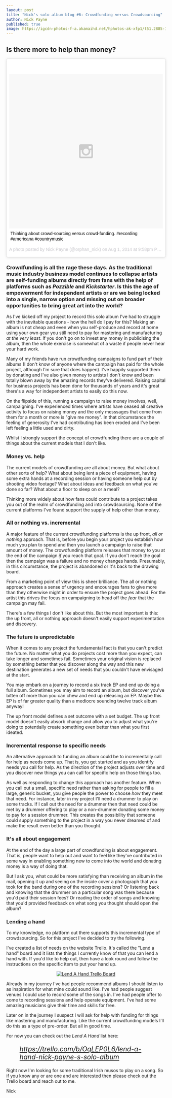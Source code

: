 ```yaml
---
layout: post
title: "Nick's solo album blog #6: Crowdfunding versus Crowdsourcing"
author: Nick Payne
published: true
image: https://igcdn-photos-f-a.akamaihd.net/hphotos-ak-xfp1/t51.2885-15/10544275_734499469939789_1017742156_n.jpg
---
```


## Is there more to help than money?

<div style="margin-bottom: 1em;">
	<blockquote class="instagram-media" data-instgrm-captioned data-instgrm-version="4" style=" background:#FFF; border:0; border-radius:3px; box-shadow:0 0 1px 0 rgba(0,0,0,0.5),0 1px 10px 0 rgba(0,0,0,0.15); margin: 1px; max-width:658px; padding:0; width:99.375%; width:-webkit-calc(100% - 2px); width:calc(100% - 2px);"><div style="padding:8px;"> <div style=" background:#F8F8F8; line-height:0; margin-top:40px; padding:50% 0; text-align:center; width:100%;"> <div style=" background:url(data:image/png;base64,iVBORw0KGgoAAAANSUhEUgAAACwAAAAsCAMAAAApWqozAAAAGFBMVEUiIiI9PT0eHh4gIB4hIBkcHBwcHBwcHBydr+JQAAAACHRSTlMABA4YHyQsM5jtaMwAAADfSURBVDjL7ZVBEgMhCAQBAf//42xcNbpAqakcM0ftUmFAAIBE81IqBJdS3lS6zs3bIpB9WED3YYXFPmHRfT8sgyrCP1x8uEUxLMzNWElFOYCV6mHWWwMzdPEKHlhLw7NWJqkHc4uIZphavDzA2JPzUDsBZziNae2S6owH8xPmX8G7zzgKEOPUoYHvGz1TBCxMkd3kwNVbU0gKHkx+iZILf77IofhrY1nYFnB/lQPb79drWOyJVa/DAvg9B/rLB4cC+Nqgdz/TvBbBnr6GBReqn/nRmDgaQEej7WhonozjF+Y2I/fZou/qAAAAAElFTkSuQmCC); display:block; height:44px; margin:0 auto -44px; position:relative; top:-22px; width:44px;"></div></div> <p style=" margin:8px 0 0 0; padding:0 4px;"> <a href="https://instagram.com/p/rLu9N_NoCE/" style=" color:#000; font-family:Arial,sans-serif; font-size:14px; font-style:normal; font-weight:normal; line-height:17px; text-decoration:none; word-wrap:break-word;" target="_top">Thinking about crowd-sourcing versus crowd-funding. #recording #americana #countrymusic</a></p> <p style=" color:#c9c8cd; font-family:Arial,sans-serif; font-size:14px; line-height:17px; margin-bottom:0; margin-top:8px; overflow:hidden; padding:8px 0 7px; text-align:center; text-overflow:ellipsis; white-space:nowrap;">A photo posted by Nick Payne (@orphan_nick) on <time style=" font-family:Arial,sans-serif; font-size:14px; line-height:17px;" datetime="2014-08-02T04:58:56+00:00">Aug 1, 2014 at 9:58pm PDT</time></p></div></blockquote>
	<script async defer src="//platform.instagram.com/en_US/embeds.js"></script>
</div>

<h3 id="crowdfunding-is-all-the-rage-these-days-as-the-traditional-music-industry-business-model-continues-to-collapse-artists-are-self-funding-albums-directly-from-fans-with-the-help-of-platforms-such-as-pozzible-and-kickstarter-is-this-the-age-of-empowerment-for-independent-artists-or-are-we-being-locked-into-a-single-narrow-option-and-missing-out-on-broader-opportunities-to-bring-great-art-into-the-world-">Crowdfunding is all the rage these days. As the traditional music industry business model continues to collapse artists are self-funding albums directly from fans with the help of platforms such as <em>Pozzible</em> and <em>Kickstarter</em>. Is this the age of empowerment for independent artists or are we being locked into a single, narrow option and missing out on broader opportunities to bring great art into the world?</h3>
<p>As I've kicked off my project to record this solo album I've had to struggle with the inevitable questions - how the hell do I pay for this? Making an album is not cheap and even when you self-produce and record at home using your own gear you still need to pay for mastering and manufacturing <em>at the very least</em>. If you don't go on to invest any money in publicising the album, then the whole exercise is somewhat of a waste if people never hear your hard work.</p>
<p>Many of my friends have run crowdfunding campaigns to fund part of their albums (I don't know of anyone where the campaign has paid for the whole project, although I'm sure that does happen). I've happily supported them by donating and I've also given money to artists I don't know and been totally blown away by the amazing records they've delivered. Raising capital for business projects has been done for thousands of years and it's great there's a way for independent artists to easily do this now.</p>
<p>On the flipside of this, running a campaign to raise money involves, well, campaigning. I've experienced times where artists have ceased all creative activity to focus on raising money and the only messsages that come from them for a month or more is "give me money". In that circumstance the feeling of generosity I've had contributing has been eroded and I've been left feeling a little used and dirty.</p>
<p>Whilst I strongly support the concept of crowdfunding there are a couple of things about the current models that I don't like.</p>
<h3 id="money-vs-help">Money vs. help</h3>
<p>The current models of crowdfunding are all about money. But what about other sorts of help? What about being lent a piece of equipment, having some extra hands at a recording session or having someone help out by shooting video footage? What about ideas and feedback on what you've done so far? What about a floor to sleep on or a meal?</p>
<p>Thinking more widely about how fans could contribute to a project takes you out of the realm of crowdfunding and into crowdsourcing. None of the current platforms I've found support the supply of help other than money.</p>
<h3 id="all-or-nothing-vs-incremental">All or nothing vs. incremental</h3>
<p>A major feature of the current crowdfunding platforms is the up front, <em>all or nothing</em> approach. That is, before you begin your project you establish how much you plan to spend and then you launch a campaign to raise that amount of money. The crowdfunding platform releases that money to you at the end of the campaign <em>if</em> you reach that goal. If you don't reach the goal then the campaign was a failure and no money changes hands. Presumably, in this circumstance, the project is abandoned or it's back to the drawing board.</p>
<p>From a marketing point of view this is sheer brilliance. The all or nothing approach creates a sense of urgency and encourages fans to give more than they otherwise might in order to ensure the project goes ahead. For the artist this drives the focus on campaigning to head off the <em>fear</em> that the campaign may fail.</p>
<p>There's a few things I don't like about this. But the most important is this: the up front, all or nothing approach doesn't easily support experimentation and discovery.</p>
<h3 id="the-future-is-unpredictable">The future is unpredictable</h3>
<p>When it comes to any project the fundamental fact is that you can't predict the future. No matter what you do projects cost more than you expect, can take longer and sometimes fail. Sometimes your original vision is replaced by something better that you discover along the way and this new destination generates a new set of needs that you couldn't have envisaged at the start.</p>
<p>You may embark on a journey to record a six track EP and end up doing a full album. Sometimes you may aim to record an album, but discover you've bitten off more than you can chew and end up releasing an EP. Maybe this EP is of far greater quality than a mediocre sounding twelve track album anyway!</p>
<p>The up front model defines a set outcome with a set budget. The up front model doesn't easily absorb change and allow you to adjust what you're doing to potentially create something even better than what you first ideated.</p>
<h3 id="incremental-response-to-specific-needs">Incremental response to specific needs</h3>
<p>An alternative approach to funding an album could be to incrementally call for help as needs come up. That is, you get started and as you identify needs you call for help. As the direction of the project adjusts over time and you discover new things you can call for specific help on those things too.</p>
<p>As well as responding to change this approach has another feature. When you call out a small, specific need rather than asking for people to fill a large, generic bucket, you give people the power to choose <em>how</em> they meet that need. For instance, later in my project I'll need a drummer to play on some tracks. If I call out the need for a drummer then that need could be met by a drummer offering to play or a non-drummer donating some money to pay for a session drummer. This creates the possibility that someone could supply something to the project in a way you never dreamed of and make the result even better than you thought.</p>
<h3 id="it-s-all-about-engagement">It's all about engagement</h3>
<p>At the end of the day a large part of crowdfunding is about engagement. That is, people want to help out and want to feel like they've contributed in some way in enabling something new to come into the world and donating money is a way of doing that.</p>
<p>But I ask you, what could be more satisfying than receiving an album in the mail, opening it up and seeing on the inside cover a photograph that you took for the band during one of the recording sessions? Or listening back and knowing that the drummer on a particular song was there because you'd paid their session fees? Or reading the order of songs and knowing that you'd provided feedback on what song you thought should open the album?</p>
<h3 id="lending-a-hand">Lending a hand</h3>
<p>To my knowledge, no platform out there supports this incremental type of crowdsourcing. So for this project I've decided to try the following.</p>
<p>I've created a list of needs on the website Trello. It's called the "Lend a hand" board and it lists the things I currently know of that you can lend a hand with. If you'd like to help out, then have a look round and follow the instructions on the specific item to put your hand up.</p>
<p style="text-align: center;"><a href="https://trello.com/b/OqLEP0L6/lend-a-hand-nick-payne-s-solo-album" target="_blank"><img src="{{ site.baseurl }}/images/2014/8/lend-a-hand.png" alt="Lend A Hand Trello Board" /></a></p>
<p>Already in my journey I've had people recommend albums I should listen to as inspiration for what mine could sound like. I've had people suggest venues I could use to record some of the songs in. I've had people offer to come to recording sessions and help operate equipment. I've had some amazing musicians give their time and skills for free.</p>
<p>Later on in the journey I suspect I will ask for help with funding for things like mastering and manufacturing. Like the current crowdfunding models I'll do this as a type of pre-order. But all in good time.</p>
<p>For now you can check out the <em>Lend A Hand</em> list here:</p>
<p style="font-size: 1.5em; font-style: italic; margin-left: 2em; margin-right: 2em;"><a target="_blank" href="https://trello.com/b/OqLEP0L6/lend-a-hand-nick-payne-s-solo-album">https://trello.com/b/OqLEP0L6/lend-a-hand-nick-payne-s-solo-album</a></p>
<p>Right now I'm looking for some traditional Irish musos to play on a song. So if you know any or are one and are interested then please check out the Trello board and reach out to me.</p>
<p>Nick</p>
